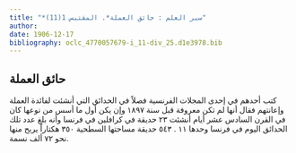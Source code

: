 ```yaml
---
title: "*سير العلم : حائق العملة*. المقتبس 1(11)"
author: 
date: 1906-12-17
bibliography: oclc_4770057679-i_11-div_25.d1e3978.bib
---
```




##  حائق العملة 


 كتب أحدهم في  إحدى  المجلات الفرنسية فصلاً في الحدائق التي أنشئت لفائدة العملة وإعانتهم فقال أنها لم تكن معروفة قبل سنة  ١٨٩٧  وإن يكن أول ما أسس من نوعها كان في القرن السادس  عشر  أيام أنشئت  ٢٣  حديقة في كرافلين في فرنسا وأنه بلغ عدد تلك الحدائق اليوم في فرنسا وحدها  ١١  .  ٥٤٣  حديقة مساحتها السطحية  ٣٥٠  هكتاراً يربح منها نحو  ٧٢  ألف  نسمة. 
